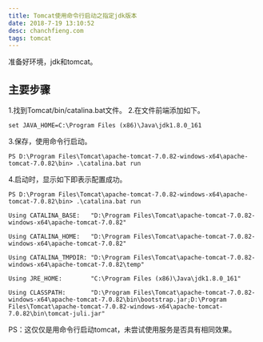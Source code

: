 ```yaml
---
title: Tomcat使用命令行启动之指定jdk版本
date: 2018‎-7‎-‎19‎ ‏‎13:10:52
desc: chanchfieng.com
tags: tomcat
---
```


准备好环境，jdk和tomcat。

## 主要步骤

1.找到Tomcat/bin/catalina.bat文件。
2.在文件前端添加如下。

```
set JAVA_HOME=C:\Program Files (x86)\Java\jdk1.8.0_161
```

3.保存，使用命令行启动。

```
PS D:\Program Files\Tomcat\apache-tomcat-7.0.82-windows-x64\apache-tomcat-7.0.82\bin> .\catalina.bat run
```

4.启动时，显示如下即表示配置成功。

```
PS D:\Program Files\Tomcat\apache-tomcat-7.0.82-windows-x64\apache-tomcat-7.0.82\bin> .\catalina.bat run

Using CATALINA_BASE:   "D:\Program Files\Tomcat\apache-tomcat-7.0.82-windows-x64\apache-tomcat-7.0.82"

Using CATALINA_HOME:   "D:\Program Files\Tomcat\apache-tomcat-7.0.82-windows-x64\apache-tomcat-7.0.82"

Using CATALINA_TMPDIR: "D:\Program Files\Tomcat\apache-tomcat-7.0.82-windows-x64\apache-tomcat-7.0.82\temp"

Using JRE_HOME:        "C:\Program Files (x86)\Java\jdk1.8.0_161"

Using CLASSPATH:       "D:\Program Files\Tomcat\apache-tomcat-7.0.82-windows-x64\apache-tomcat-7.0.82\bin\bootstrap.jar;D:\Program Files\Tomcat\apache-tomcat-7.0.82-windows-x64\apache-tomcat-7.0.82\bin\tomcat-juli.jar"
```

PS：这仅仅是用命令行启动tomcat，未尝试使用服务是否具有相同效果。